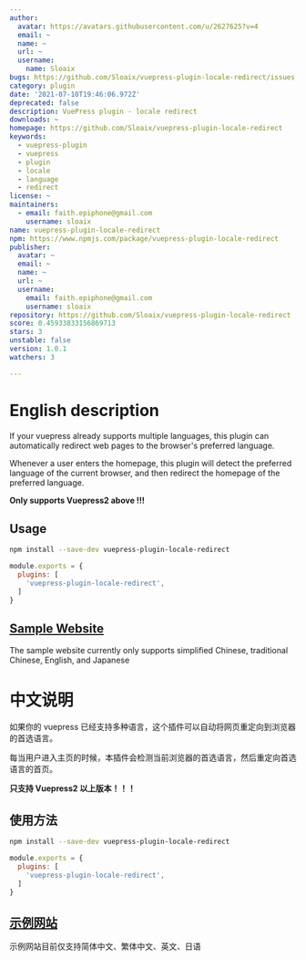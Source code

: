 ```yaml
---
author:
  avatar: https://avatars.githubusercontent.com/u/2627625?v=4
  email: ~
  name: ~
  url: ~
  username:
    name: Sloaix
bugs: https://github.com/Sloaix/vuepress-plugin-locale-redirect/issues
category: plugin
date: '2021-07-10T19:46:06.972Z'
deprecated: false
description: VuePress plugin - locale redirect
downloads: ~
homepage: https://github.com/Sloaix/vuepress-plugin-locale-redirect
keywords:
  - vuepress-plugin
  - vuepress
  - plugin
  - locale
  - language
  - redirect
license: ~
maintainers:
  - email: faith.epiphone@gmail.com
    username: sloaix
name: vuepress-plugin-locale-redirect
npm: https://www.npmjs.com/package/vuepress-plugin-locale-redirect
publisher:
  avatar: ~
  email: ~
  name: ~
  url: ~
  username:
    email: faith.epiphone@gmail.com
    username: sloaix
repository: https://github.com/Sloaix/vuepress-plugin-locale-redirect
score: 0.45933833156869713
stars: 3
unstable: false
version: 1.0.1
watchers: 3

---
```


# English description
If your vuepress already supports multiple languages, this plugin can automatically redirect web pages to the browser's preferred language.

Whenever a user enters the homepage, this plugin will detect the preferred language of the current browser, and then redirect the homepage of the preferred language.

**Only supports Vuepress2 above !!!**

## Usage

```bash
npm install --save-dev vuepress-plugin-locale-redirect
```

```javascript
module.exports = {
  plugins: [
    'vuepress-plugin-locale-redirect',
  ]
}
```

## [Sample Website](https://folto.calmlyfish.com)

The sample website currently only supports simplified Chinese, traditional Chinese, English, and Japanese

# 中文说明

如果你的 vuepress 已经支持多种语言，这个插件可以自动将网页重定向到浏览器的首选语言。

每当用户进入主页的时候，本插件会检测当前浏览器的首选语言，然后重定向首选语言的首页。

**只支持 Vuepress2 以上版本！！！**

## 使用方法

```bash
npm install --save-dev vuepress-plugin-locale-redirect
```

```javascript
module.exports = {
  plugins: [
    'vuepress-plugin-locale-redirect',
  ]
}
```

## [示例网站](https://folto.calmlyfish.com)

示例网站目前仅支持简体中文、繁体中文、英文、日语
